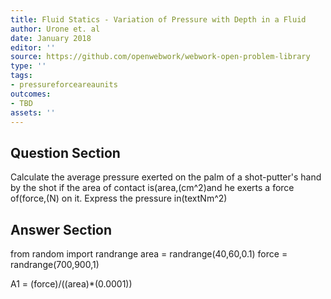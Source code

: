 ```yaml
---
title: Fluid Statics - Variation of Pressure with Depth in a Fluid
author: Urone et. al
date: January 2018
editor: ''
source: https://github.com/openwebwork/webwork-open-problem-library
type: ''
tags:
- pressureforceareaunits
outcomes:
- TBD
assets: ''
---
```


## Question Section 

Calculate the average pressure exerted on the palm of a shot-putter's hand by the shot if the area of contact is(area,(cm^2)and he exerts a force of(force,(N) on it. Express the pressure in(textNm^2)


## Answer Section

from random import randrange
area = randrange(40,60,0.1)
force = randrange(700,900,1)

A1 = (force)/((area)*(0.0001))